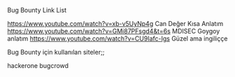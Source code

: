 Bug Bounty Link List

https://www.youtube.com/watch?v=xb-v5UyNp4g Can Değer Kısa Anlatım https://www.youtube.com/watch?v=GMi87PFsgd4&t=6s MDISEC Goygoy anlatım https://www.youtube.com/watch?v=CU9Iafc-Igs Güzel ama ingiliççe

Bug Bounty için kullanılan siteler;;

hackerone bugcrowd
